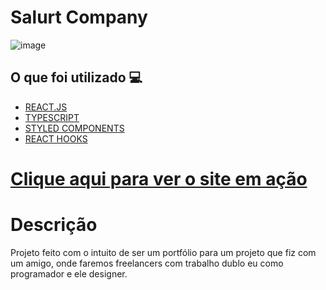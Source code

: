 <h1> Salurt Company </h1>

![image](https://user-images.githubusercontent.com/96798145/217142423-101e6bec-b19f-42d9-b2dc-0968274649ab.png)


<h2> O que foi utilizado 💻 </h2>

- [REACT.JS]()
- [TYPESCRIPT]()
- [STYLED COMPONENTS]()
- [REACT HOOKS]()


<h1> <a href="https://salut-company.netlify.app//"> Clique aqui para ver o site em ação </a></h1>

<h1> Descrição </h1>
<p> Projeto feito com o intuito de ser um portfólio para um projeto que fiz com um amigo, onde faremos freelancers com trabalho dublo
eu como programador e ele designer. </p>
